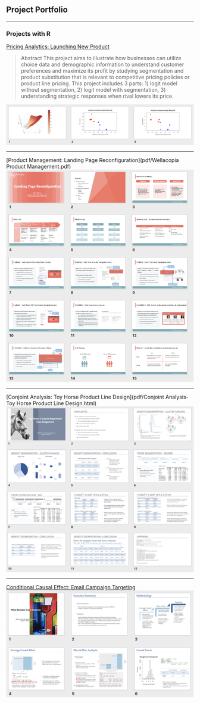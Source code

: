 ## Project Portfolio

---

### Projects with R 

[Pricing Analytics: Launching New Product](pdf/Pricing-Project2.html)
> Abstract
> This project aims to illustrate how businesses can utilize choice data and demographic information to understand customer preferences and maximize its profit by studying segmentation and product substitution that is relevant to competitive pricing policies or product line pricing. This project includes 3 parts: 1) logit model without segmentation, 2) logit model with segmentation, 3) understanding strategic responses when rival lowers its price.
<img src="images/pricing2Plot.png"/>

---
[Product Management: Landing Page Reconfiguration](pdf/Wellacopia Product Management.pdf)
<img src="images/wellacopiaUpdate.png"/>

---
[Conjoint Analysis: Toy Horse Product Line Design](pdf/Conjoint Analysis-Toy Horse Product Line Design.html)
<img src="images/Screen Shot 2020-02-19 at 6.17.35 PM.png"/>

---
[Conditional Causal Effect: Email Campaign Targeting](pdf/wineRetailer.html)
<img src="images/wineRetailer.png"/>

